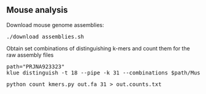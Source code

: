 ## Mouse analysis

Download mouse genome assemblies:

<pre>./download_assemblies.sh</pre>

Obtain set combinations of distinguishing k-mers and count them for the raw assembly files


<pre>path="PRJNA923323"
klue distinguish -t 18 --pipe -k 31 --combinations $path/Mus_musculus_c57bl6j.fa.gz $path/Mus_musculus_casteij.fa.gz $path/Mus_musculus_aj.fa.gz $path/Mus_musculus_129s1svimj.fa.gz $path/Mus_musculus_nodshiltj.fa.gz $path/Mus_musculus_nzohlltj.fa.gz $path/Mus_musculus_pwkphj.fa.gz $path/Mus_musculus_wsbeij.fa.gz > out.fa
</pre>

<pre>python count_kmers.py out.fa 31 > out.counts.txt</pre>
